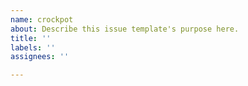 ```yaml
---
name: crockpot
about: Describe this issue template's purpose here.
title: ''
labels: ''
assignees: ''

---
```



